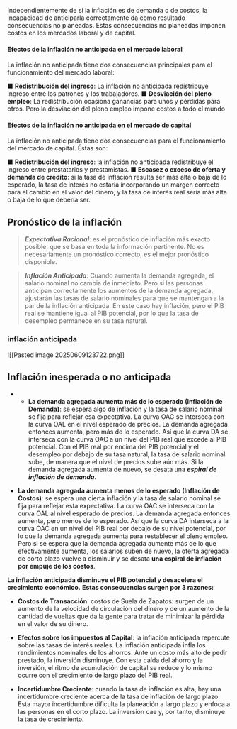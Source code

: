 Independientemente de si la inflación es de demanda o de costos, la incapacidad de anticiparla correctamente da como resultado consecuencias no planeadas. Estas consecuencias no planeadas imponen costos en los mercados laboral y de capital.

#### Efectos de la inflación no anticipada en el mercado laboral
La inflación no anticipada tiene dos consecuencias principales para el funcionamiento del mercado laboral:

■ **Redistribución del ingreso**:  La inflación no anticipada redistribuye ingreso entre los patrones y los trabajadores.
■ **Desviación del pleno empleo**:  La redistribución ocasiona ganancias para unos y pérdidas para otros. Pero la desviación del pleno empleo impone costos a todo el mundo

#### Efectos de la inflación no anticipada en el mercado de capital

La inflación no anticipada tiene dos consecuencias para el funcionamiento del mercado de capital. Éstas son:

■ **Redistribución del ingreso**: la inflación no anticipada redistribuye el ingreso entre prestatarios y prestamistas.
■ **Escasez o exceso de oferta y demanda de crédito**:  si la tasa de inflación resulta ser más alta o baja de lo esperado, la tasa de interés no estaría incorporando un margen correcto para el cambio en el valor del dinero, y la tasa de interés real sería más alta o baja de lo que debería ser.

## Pronóstico de la inflación 

> ***Expectativa Racional***: es el pronóstico de inflación más exacto posible, que se basa en toda la información pertinente. No es necesariamente un pronóstico correcto, es el mejor pronóstico disponible.


> ***Inflación Anticipada***: Cuando aumenta la demanda agregada, el salario nominal no cambia de inmediato. Pero si las personas anticipan correctamente los aumentos de la demanda agregada, ajustarán las tasas de salario nominales para que se mantengan a la par de la inflación anticipada. En este caso hay inflación, pero el PIB real se mantiene igual al PIB potencial, por lo que la tasa de desempleo permanece en su tasa natural.

### inflación anticipada


![[Pasted image 20250609123722.png]]


## Inflación inesperada o no anticipada  

* * **La demanda agregada aumenta más de lo esperado (Inflación de Demanda)**: se espera algo de inflación y la tasa de salario nominal se fija para reflejar esa expectativa. La curva OAC se interseca con la curva OAL en el nivel esperado de precios. La demanda agregada entonces aumenta, pero más de lo esperado. Así que la curva DA se interseca con la curva OAC a un nivel del PIB real que excede al PIB potencial. Con el PIB real por encima del PIB potencial y el desempleo por debajo de su tasa natural, la tasa de salario nominal sube, de manera que el nivel de precios sube aún más. Si la demanda agregada aumenta de nuevo, se desata una ***espiral de inflación de demanda***.

 * **La demanda agregada aumenta menos de lo esperado (Inflación de Costos)**: se espera una cierta inflación y la tasa de salario nominal se fija para reflejar esta expectativa. La curva OAC se interseca con la curva OAL al nivel esperado de precios. La demanda agregada entonces aumenta, pero menos de lo esperado. Así que la curva DA interseca a la curva OAC en un nivel del PIB real por debajo de su nivel potencial, por lo que la demanda agregada aumenta para restablecer el pleno empleo. Pero si se espera que la demanda agregada aumente más de lo que efectivamente aumenta, los salarios suben de nuevo, la oferta agregada de corto plazo vuelve a disminuir y se desata **una espiral de inflación por empuje de los costos**. 

**La inflación anticipada disminuye el PIB potencial y desacelera el crecimiento económico.**
**Estas consecuencias surgen por 3 razones:**

* **Costos de Transacción**: costos de Suela de Zapatos: surgen de un aumento de la velocidad de circulación del dinero y de un aumento de la cantidad de vueltas que da la gente para tratar de minimizar la pérdida en el valor de su dinero.

* **Efectos sobre los impuestos al Capital**: la inflación anticipada repercute sobre las tasas de interés reales. La inflación anticipada infla los rendimientos nominales de los ahorros. Ante un costo más alto de pedir prestado, la inversión disminuye. Con esta caída del ahorro y la inversión, el ritmo de acumulación de capital se reduce y lo mismo ocurre con el crecimiento de largo plazo del PIB real.

* **Incertidumbre Creciente**: cuando la tasa de inflación es alta, hay una incertidumbre creciente acerca de la tasa de inflación de largo plazo. Esta mayor incertidumbre dificulta la planeación a largo plazo y enfoca a las personas en el corto plazo. La inversión cae y, por tanto, disminuye la tasa de crecimiento.

